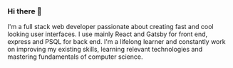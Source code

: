### Hi there 👋

I'm a full stack web developer passionate about creating fast and cool looking user interfaces. 
I use mainly React and Gatsby for front end, express and PSQL for back end. I'm a lifelong learner and constantly work on improving my existing skills, learning relevant technologies and mastering fundamentals of computer science.

<!--
**dmitriifrlv/dmitriifrlv** is a ✨ _special_ ✨ repository because its `README.md` (this file) appears on your GitHub profile.

Here are some ideas to get you started:

- 🔭 I’m currently working on ...
- 🌱 I’m currently learning ...
- 👯 I’m looking to collaborate on ...
- 🤔 I’m looking for help with ...
- 💬 Ask me about ...
- 📫 How to reach me: ...
- 😄 Pronouns: ...
- ⚡ Fun fact: ...
-->
